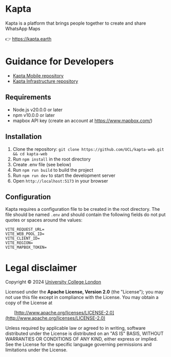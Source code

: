 # Kapta

Kapta is a platform that brings people together to create and share WhatsApp Maps

👉 https://kapta.earth

# Guidance for Developers
- [Kapta Mobile repository](https://github.com/UCL/kapta-mobile)
- [Kapta Infrastructure repository](https://github.com/UCL/kapta-infrastructure)
  
## Requirements

- Node.js v20.0.0 or later
- npm v10.0.0 or later
- mapbox API key (create an account at https://www.mapbox.com/)

## Installation

1. Clone the repository: `git clone https://github.com/UCL/kapta-web.git && cd kapta-web`
2. Run `npm install` in the root directory
3. Create .env file (see below)
4. Run `npm run build` to build the project
5. Run `npm run dev` to start the development server
6. Open `http://localhost:5173` in your browser

## Configuration

<!-- need to update to make relevant to env vars -->
<!-- something like Kapta requires certain environment variables to work, look in globals.js to see what they're called -->

Kapta requires a configuration file to be created in the root directory. The file should be named `.env` and should contain the following fields do not put quotes or spaces around the values:

```
VITE_REQUEST_URL=
VITE_WEB_POOL_ID=
VITE_CLIENT_ID=
VITE_REGION=
VITE_MAPBOX_TOKEN=
```

# Legal disclaimer

Copyright © 2024 [University College London](http://ucl.ac.uk)

Licensed under the **Apache License, Version 2.0** (the "License");
you may not use this file except in compliance with the License.
You may obtain a copy of the License at

&nbsp;&nbsp;&nbsp;&nbsp;&nbsp;&nbsp;&nbsp;[http://www.apache.org/licenses/LICENSE-2.0](http://www.apache.org/licenses/LICENSE-2.0)

Unless required by applicable law or agreed to in writing, software
distributed under the License is distributed on an "AS IS" BASIS,
WITHOUT WARRANTIES OR CONDITIONS OF ANY KIND, either express or implied.
See the License for the specific language governing permissions and
limitations under the License.
